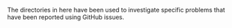 The directories in here have been used to investigate specific problems that
have been reported using GitHub issues.
